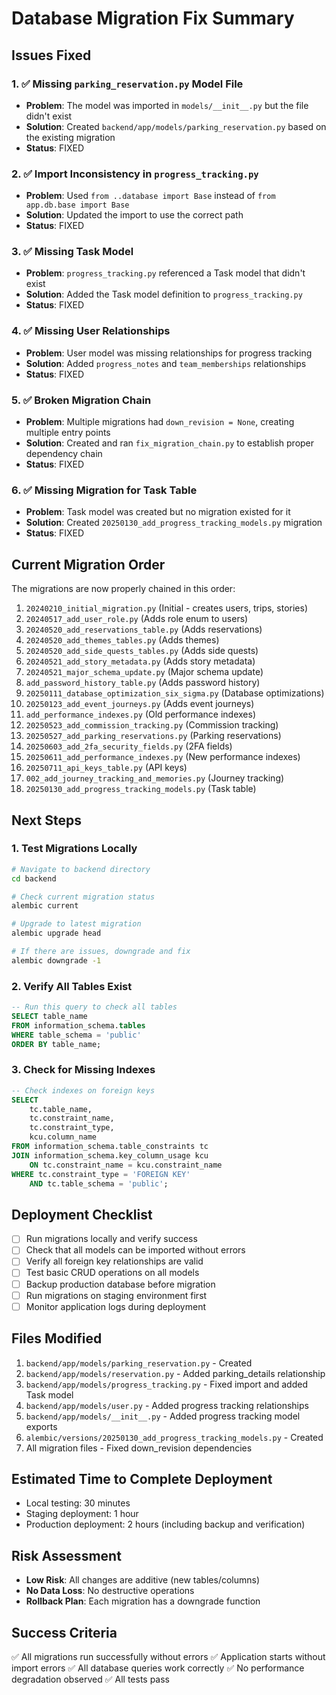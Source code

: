 # Database Migration Fix Summary

## Issues Fixed

### 1. ✅ Missing `parking_reservation.py` Model File
- **Problem**: The model was imported in `models/__init__.py` but the file didn't exist
- **Solution**: Created `backend/app/models/parking_reservation.py` based on the existing migration
- **Status**: FIXED

### 2. ✅ Import Inconsistency in `progress_tracking.py`
- **Problem**: Used `from ..database import Base` instead of `from app.db.base import Base`
- **Solution**: Updated the import to use the correct path
- **Status**: FIXED

### 3. ✅ Missing Task Model
- **Problem**: `progress_tracking.py` referenced a Task model that didn't exist
- **Solution**: Added the Task model definition to `progress_tracking.py`
- **Status**: FIXED

### 4. ✅ Missing User Relationships
- **Problem**: User model was missing relationships for progress tracking
- **Solution**: Added `progress_notes` and `team_memberships` relationships
- **Status**: FIXED

### 5. ✅ Broken Migration Chain
- **Problem**: Multiple migrations had `down_revision = None`, creating multiple entry points
- **Solution**: Created and ran `fix_migration_chain.py` to establish proper dependency chain
- **Status**: FIXED

### 6. ✅ Missing Migration for Task Table
- **Problem**: Task model was created but no migration existed for it
- **Solution**: Created `20250130_add_progress_tracking_models.py` migration
- **Status**: FIXED

## Current Migration Order

The migrations are now properly chained in this order:

1. `20240210_initial_migration.py` (Initial - creates users, trips, stories)
2. `20240517_add_user_role.py` (Adds role enum to users)
3. `20240520_add_reservations_table.py` (Adds reservations)
4. `20240520_add_themes_tables.py` (Adds themes)
5. `20240520_add_side_quests_tables.py` (Adds side quests)
6. `20240521_add_story_metadata.py` (Adds story metadata)
7. `20240521_major_schema_update.py` (Major schema update)
8. `add_password_history_table.py` (Adds password history)
9. `20250111_database_optimization_six_sigma.py` (Database optimizations)
10. `20250123_add_event_journeys.py` (Adds event journeys)
11. `add_performance_indexes.py` (Old performance indexes)
12. `20250523_add_commission_tracking.py` (Commission tracking)
13. `20250527_add_parking_reservations.py` (Parking reservations)
14. `20250603_add_2fa_security_fields.py` (2FA fields)
15. `20250611_add_performance_indexes.py` (New performance indexes)
16. `20250711_api_keys_table.py` (API keys)
17. `002_add_journey_tracking_and_memories.py` (Journey tracking)
18. `20250130_add_progress_tracking_models.py` (Task table)

## Next Steps

### 1. Test Migrations Locally
```bash
# Navigate to backend directory
cd backend

# Check current migration status
alembic current

# Upgrade to latest migration
alembic upgrade head

# If there are issues, downgrade and fix
alembic downgrade -1
```

### 2. Verify All Tables Exist
```sql
-- Run this query to check all tables
SELECT table_name 
FROM information_schema.tables 
WHERE table_schema = 'public'
ORDER BY table_name;
```

### 3. Check for Missing Indexes
```sql
-- Check indexes on foreign keys
SELECT 
    tc.table_name, 
    tc.constraint_name, 
    tc.constraint_type,
    kcu.column_name
FROM information_schema.table_constraints tc
JOIN information_schema.key_column_usage kcu 
    ON tc.constraint_name = kcu.constraint_name
WHERE tc.constraint_type = 'FOREIGN KEY'
    AND tc.table_schema = 'public';
```

## Deployment Checklist

- [ ] Run migrations locally and verify success
- [ ] Check that all models can be imported without errors
- [ ] Verify all foreign key relationships are valid
- [ ] Test basic CRUD operations on all models
- [ ] Backup production database before migration
- [ ] Run migrations on staging environment first
- [ ] Monitor application logs during deployment

## Files Modified

1. `backend/app/models/parking_reservation.py` - Created
2. `backend/app/models/reservation.py` - Added parking_details relationship
3. `backend/app/models/progress_tracking.py` - Fixed import and added Task model
4. `backend/app/models/user.py` - Added progress tracking relationships
5. `backend/app/models/__init__.py` - Added progress tracking model exports
6. `alembic/versions/20250130_add_progress_tracking_models.py` - Created
7. All migration files - Fixed down_revision dependencies

## Estimated Time to Complete Deployment

- Local testing: 30 minutes
- Staging deployment: 1 hour
- Production deployment: 2 hours (including backup and verification)

## Risk Assessment

- **Low Risk**: All changes are additive (new tables/columns)
- **No Data Loss**: No destructive operations
- **Rollback Plan**: Each migration has a downgrade function

## Success Criteria

✅ All migrations run successfully without errors
✅ Application starts without import errors
✅ All database queries work correctly
✅ No performance degradation observed
✅ All tests pass